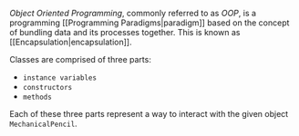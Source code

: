 _Object Oriented Programming_, commonly referred to as _OOP_, is a programming [[Programming Paradigms|paradigm]] based on the concept of bundling data and its processes together. This is known as [[Encapsulation|encapsulation]].






Classes are comprised of three parts:
- `instance variables`
- `constructors`
- `methods`

Each of these three parts represent a way to interact with the given object `MechanicalPencil`. 